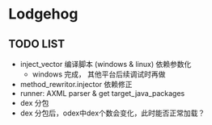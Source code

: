 # Lodgehog

## TODO LIST
- inject_vector 编译脚本 (windows & linux) 依赖参数化
    - windows 完成， 其他平台后续调试时再做
- method_rewritor.injector 依赖修正
- runner: AXML parser & get target_java_packages
- dex 分包
- dex 分包后，odex中dex个数会变化，此时能否正常加载？